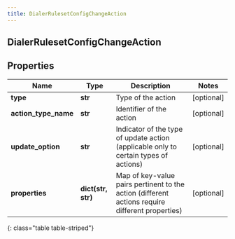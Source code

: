 ```yaml
---
title: DialerRulesetConfigChangeAction
---
```

## DialerRulesetConfigChangeAction

## Properties

|Name | Type | Description | Notes|
|------------ | ------------- | ------------- | -------------|
| **type** | **str** | Type of the action | [optional] |
| **action_type_name** | **str** | Identifier of the action | [optional] |
| **update_option** | **str** | Indicator of the type of update action (applicable only to certain types of actions) | [optional] |
| **properties** | **dict(str, str)** | Map of key-value pairs pertinent to the action (different actions require different properties) | [optional] |
{: class="table table-striped"}


